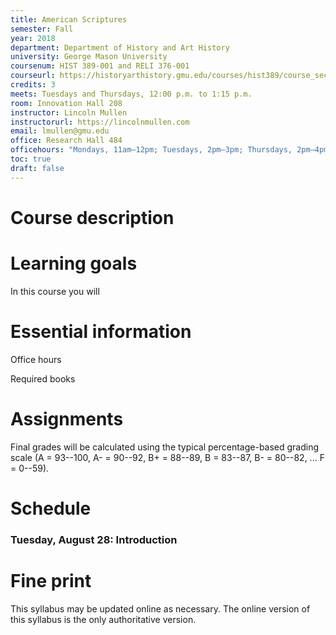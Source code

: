 ```yaml
---
title: American Scriptures
semester: Fall
year: 2018
department: Department of History and Art History
university: George Mason University
coursenum: HIST 389-001 and RELI 376-001
courseurl: https://historyarthistory.gmu.edu/courses/hist389/course_sections/36671
credits: 3
meets: Tuesdays and Thursdays, 12:00 p.m. to 1:15 p.m.
room: Innovation Hall 208
instructor: Lincoln Mullen
instructorurl: https://lincolnmullen.com
email: lmullen@gmu.edu
office: Research Hall 484
officehours: "Mondays, 11am–12pm; Tuesdays, 2pm–3pm; Thursdays, 2pm–4pm"
toc: true
draft: false
---
```


# Course description

# Learning goals

In this course you will 

# Essential information

Office hours

Required books

# Assignments 

Final grades will be calculated using the typical percentage-based grading scale (A = 93--100, A- = 90--92, B+ = 88--89, B = 83--87, B- = 80--82, ... F = 0--59).

# Schedule 

### Tuesday, August 28: Introduction

# Fine print

This syllabus may be updated online as necessary. The online version of this syllabus is the only authoritative version.
